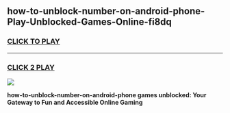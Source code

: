 
## how-to-unblock-number-on-android-phone-Play-Unblocked-Games-Online-fi8dq
<h3>
<a href="https://premium76.site?title=how-to-unblock-number-on-android-phone&ref=25A">CLICK TO PLAY</a></h3>
<hr>

<h3>
<a href="https://premium76.site?title=how-to-unblock-number-on-android-phone&ref=25A">CLICK 2 PLAY</a>
  
</h3>

<a href="https://premium76.site?title=how-to-unblock-number-on-android-phone&ref=25A"><img src="https://clearcache.store/games.png"></a>


**how-to-unblock-number-on-android-phone games unblocked: Your Gateway to Fun and Accessible Online Gaming**
